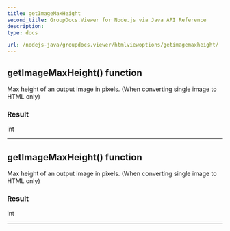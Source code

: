 ```yaml
---
title: getImageMaxHeight
second_title: GroupDocs.Viewer for Node.js via Java API Reference
description: 
type: docs

url: /nodejs-java/groupdocs.viewer/htmlviewoptions/getimagemaxheight/
---
```


## getImageMaxHeight()  function
Max height of an output image in pixels. (When converting single image to HTML only)

### Result
int


---


## getImageMaxHeight()  function
Max height of an output image in pixels. (When converting single image to HTML only)

### Result
int


---


